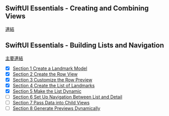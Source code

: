 
## SwiftUI Essentials - Creating and Combining Views 

[連結](https://developer.apple.com/tutorials/swiftui)

## SwiftUI Essentials - Building Lists and Navigation

[主要連結](https://developer.apple.com/tutorials/swiftui/building-lists-and-navigation)

- [x] [Section 1 Create a Landmark Model](https://developer.apple.com/tutorials/swiftui/building-lists-and-navigation#Create-a-Landmark-Model)
- [x] [Section 2 Create the Row View](https://developer.apple.com/tutorials/swiftui/building-lists-and-navigation#Create-the-Row-View) 
- [x] [Section 3 Customize the Row Preview](https://developer.apple.com/tutorials/swiftui/building-lists-and-navigation#Customize-the-Row-Preview)
- [x] [Section 4 Create the List of Landmarks](https://developer.apple.com/tutorials/swiftui/building-lists-and-navigation#Create-the-List-of-Landmarks)
- [x] [Section 5 Make the List Dynamic](https://developer.apple.com/tutorials/swiftui/building-lists-and-navigation#Make-the-List-Dynamic)
- [ ] [Section 6 Set Up Navigation Between List and Detail](https://developer.apple.com/tutorials/swiftui/building-lists-and-navigation#Set-Up-Navigation-Between-List-and-Detail)
- [ ] [Section 7 Pass Data into Child Views](https://developer.apple.com/tutorials/swiftui/building-lists-and-navigation#Pass-Data-into-Child-Views)
- [ ] [Section 8 Generate Previews Dynamically](https://developer.apple.com/tutorials/swiftui/building-lists-and-navigation#Generate-Previews-Dynamically)
